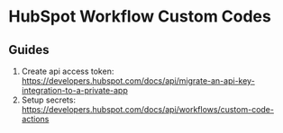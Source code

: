 # HubSpot Workflow Custom Codes

## Guides
1. Create api access token: https://developers.hubspot.com/docs/api/migrate-an-api-key-integration-to-a-private-app
2. Setup secrets: https://developers.hubspot.com/docs/api/workflows/custom-code-actions
